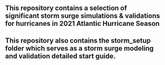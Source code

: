 ## This repository contains a selection of significant storm surge simulations & validations for hurricanes in 2021 Atlantic Hurricane Season
## This repository also contains the storm_setup folder which serves as a storm surge modeling and validation detailed start guide.
